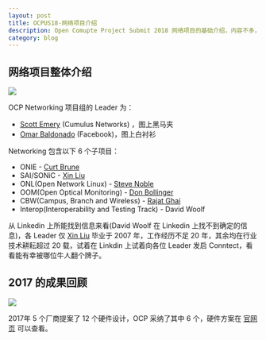 ```yaml
---
layout: post
title: OCPUS18-网络项目介绍
description: Open Comupte Project Submit 2018 网络项目的基础介绍，内容不多，主要是各项目的 Leader 介绍以及 2017 年的网络项目的关键进展回顾。
category: blog
---
```


## 网络项目整体介绍
![](media/15308989049973/15308990406428.jpg)


OCP Networking 项目组的 Leader 为：
* [Scott Emery](https://www.linkedin.com/in/scott-emery-96baa754/) (Cumulus Networks) ，图上黑马夹
* [Omar Baldonado](https://www.linkedin.com/in/omarbaldonado/) (Facebook)，图上白衬衫

Networking 包含以下 6 个子项目：
* ONIE - [Curt Brune](https://www.linkedin.com/in/curtbrune/)
* SAI/SONiC - [Xin Liu](https://www.linkedin.com/in/xin-liu-4623086/)
* ONL(Open Network Linux) - [Steve Noble](https://www.linkedin.com/in/snoble/)
* OOM(Open Optical Monitoring) - [Don Bollinger](https://www.linkedin.com/in/don-bollinger-20b765a/)
* CBW(Campus, Branch and Wireless) - [Rajat Ghai](https://www.linkedin.com/in/rghai/)
* Interop(Interoperability and Testing Track) - David Woolf


从 Linkedin 上所能找到信息来看(David Woolf 在 Linkedin 上找不到确定的信息)，各 Leader 仅 [Xin Liu](https://www.linkedin.com/in/xin-liu-4623086/) 毕业于 2007 年，工作经历不足 20 年，其余均在行业技术耕耘超过 20 载，试着在 Linkdin 上试着向各位 Leader 发启 Conntect，看看能有幸被哪位牛人翻个牌子。


## 2017 的成果回顾

![](media/15308989049973/15308996453210.jpg)

2017年 5 个厂商提案了 12 个硬件设计，OCP 采纳了其中 6 个，硬件方案在 [官网页](https://www.opencompute.org/wiki/Networking/SpecsAndDesigns) 可以查看。
